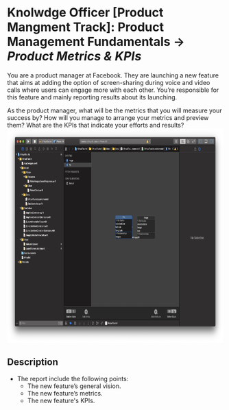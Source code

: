 # Knolwdge Officer [Product Mangment Track]: Product Management Fundamentals -> _Product Metrics & KPIs_

You are a product manager at Facebook. They are launching a new feature that aims at adding the option of screen-sharing during voice and video calls where users can engage more with each other. You’re responsible for this feature and mainly reporting results about its launching.

As the product manager, what will be the metrics that you will measure your success by? How will you manage to arrange your metrics and preview them? What are the KPIs that indicate your efforts and results?
<img src="https://github.com/RowanHisham/IOS_nanodegree-VirtualTourist/blob/master/Images/virtualTourist1.png" alt="alt text" width="800" height="500" >

## Description
  - The report include the following points:
     - The new feature’s general vision.
     - The new feature’s metrics.
     - The new feature's KPIs.
